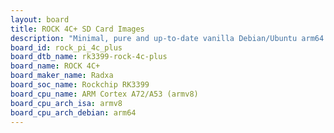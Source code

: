 ```yaml
---
layout: board
title: ROCK 4C+ SD Card Images
description: "Minimal, pure and up-to-date vanilla Debian/Ubuntu arm64 SD card images for ROCK 4C+ by Radxa, SoC: Rockchip RK3399, CPU ISA: armv8"
board_id: rock_pi_4c_plus
board_dtb_name: rk3399-rock-4c-plus
board_name: ROCK 4C+
board_maker_name: Radxa
board_soc_name: Rockchip RK3399
board_cpu_name: ARM Cortex A72/A53 (armv8)
board_cpu_arch_isa: armv8
board_cpu_arch_debian: arm64
---
```

